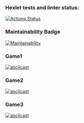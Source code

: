 ### Hexlet tests and linter status:
[![Actions Status](https://github.com/Smooth228105/frontend-project-44/actions/workflows/hexlet-check.yml/badge.svg)](https://github.com/Smooth228105/frontend-project-44/actions)
### Maintainability Badge
[![Maintainability](https://api.codeclimate.com/v1/badges/47da328598ff6a2c8f23/maintainability)](https://codeclimate.com/github/Smooth228105/frontend-project-44/maintainability)
### Game1
[![asciicast](https://asciinema.org/a/hSGvonMIodp4MP83zqVq7HT6Z.svg)](https://asciinema.org/a/hSGvonMIodp4MP83zqVq7HT6Z)
### Game2
[![asciicast](https://asciinema.org/a/QBDJF2ViqjvO4IVqiORgoqKVF.svg)](https://asciinema.org/a/QBDJF2ViqjvO4IVqiORgoqKVF)
### Game3
[![asciicast](https://asciinema.org/a/tmPiU9Gttck0SyyX3rz9uLCiY.svg)](https://asciinema.org/a/tmPiU9Gttck0SyyX3rz9uLCiY)